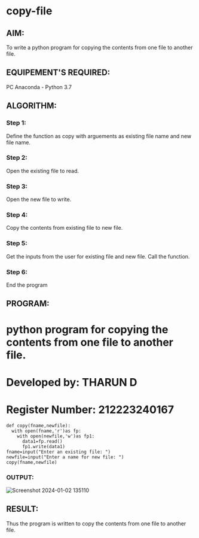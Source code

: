 # copy-file
## AIM:
To write a python program for copying the contents from one file to another file.
## EQUIPEMENT'S REQUIRED: 
PC
Anaconda - Python 3.7
## ALGORITHM: 
### Step 1:
Define the function as copy with arguements as existing file name and new file name.

### Step 2: 
Open the existing file to read.
 
### Step 3: 
Open the new file to write.

### Step 4:  
Copy the contents from existing file to new file.

### Step 5: 
Get the inputs from the user for existing file and new file. Call the function.

### Step 6: 
End the program

## PROGRAM:
# python program for copying the contents from one file to another file.
# Developed by: THARUN D
# Register Number: 212223240167
~~~
def copy(fname,newfile):
  with open(fname,'r')as fp:
    with open(newfile,'w')as fp1:
      data1=fp.read()
      fp1.write(data1)
fname=input("Enter an existing file: ")
newfile=input("Enter a name for new file: ")
copy(fname,newfile)
~~~

### OUTPUT:
![Screenshot 2024-01-02 135110](https://github.com/AkilaMohan/copy-file/assets/144871537/dd2f1b76-d895-4831-8832-a1c9f596edf4)



## RESULT:
Thus the program is written to copy the contents from one file to another file.
